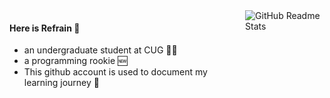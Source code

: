 <div style="display: flex; align-items: flex-start;">
  <div>
    <h4>Here is Refrain 🌟</h4>
    <ul>
      <li>an undergraduate student at CUG 👨‍💻</li>
      <li>a programming rookie 🆕</li>
      <li>This github account is used to document my learning journey 📖</li>
    </ul>
  </div>
  <div style="margin-left: 20px;">
    <img src="https://github-readme-stats.vercel.app/api/top-langs/?username=Refrain77&layout=compact&langs_count=6&text_color=000&icon_color=fff&theme=graywhite" alt="GitHub Readme Stats" />
  </div>
</div>
